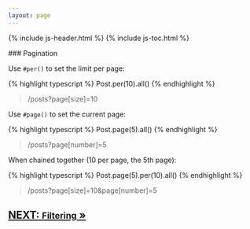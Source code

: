 ```yaml
---
layout: page
---
```


{% include js-header.html %}
{% include js-toc.html %}

<div markdown="1" class="col-md-8 col-md-offset-1">
### Pagination

Use `#per()` to set the limit per page:

{% highlight typescript %}
Post.per(10).all()
{% endhighlight %}
<blockquote class="url">
  <p>/posts?page[size]=10</p>
</blockquote>

Use `#page()` to set the current page:

{% highlight typescript %}
Post.page(5).all()
{% endhighlight %}
<blockquote class="url">
  <p>/posts?page[number]=5</p>
</blockquote>

When chained together (10 per page, the 5th page):

{% highlight typescript %}
Post.page(5).per(10).all()
{% endhighlight %}
<blockquote class="url">
  <p>/posts?page[size]=10&page[number]=5</p>
</blockquote>

<div class="clearfix">
  <h2 id="next">
    <a href="{{site.github.url}}/js/reads/filtering">
      NEXT:
      <small>Filtering</small>
      &raquo;
    </a>
  </h2>
</div>
